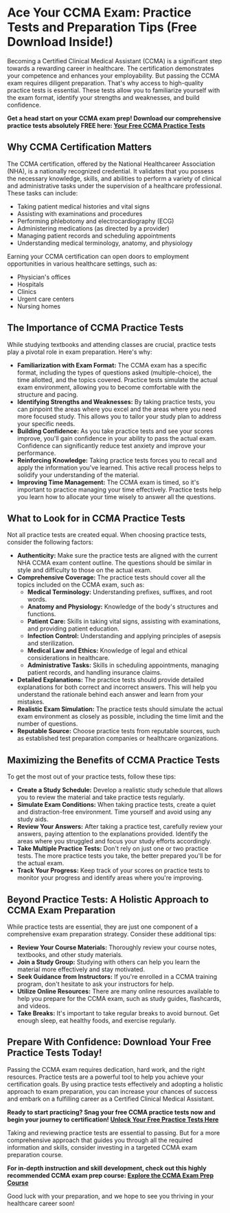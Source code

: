 # Ace Your CCMA Exam: Practice Tests and Preparation Tips (Free Download Inside!)

Becoming a Certified Clinical Medical Assistant (CCMA) is a significant step towards a rewarding career in healthcare. The certification demonstrates your competence and enhances your employability. But passing the CCMA exam requires diligent preparation.  That's why access to high-quality practice tests is essential. These tests allow you to familiarize yourself with the exam format, identify your strengths and weaknesses, and build confidence.

**Get a head start on your CCMA exam prep! Download our comprehensive practice tests absolutely FREE here: [Your Free CCMA Practice Tests](https://udemywork.com/ccma-practice-tests)**

## Why CCMA Certification Matters

The CCMA certification, offered by the National Healthcareer Association (NHA), is a nationally recognized credential. It validates that you possess the necessary knowledge, skills, and abilities to perform a variety of clinical and administrative tasks under the supervision of a healthcare professional. These tasks can include:

*   Taking patient medical histories and vital signs
*   Assisting with examinations and procedures
*   Performing phlebotomy and electrocardiography (ECG)
*   Administering medications (as directed by a provider)
*   Managing patient records and scheduling appointments
*   Understanding medical terminology, anatomy, and physiology

Earning your CCMA certification can open doors to employment opportunities in various healthcare settings, such as:

*   Physician's offices
*   Hospitals
*   Clinics
*   Urgent care centers
*   Nursing homes

## The Importance of CCMA Practice Tests

While studying textbooks and attending classes are crucial, practice tests play a pivotal role in exam preparation. Here's why:

*   **Familiarization with Exam Format:** The CCMA exam has a specific format, including the types of questions asked (multiple-choice), the time allotted, and the topics covered. Practice tests simulate the actual exam environment, allowing you to become comfortable with the structure and pacing.
*   **Identifying Strengths and Weaknesses:** By taking practice tests, you can pinpoint the areas where you excel and the areas where you need more focused study. This allows you to tailor your study plan to address your specific needs.
*   **Building Confidence:** As you take practice tests and see your scores improve, you'll gain confidence in your ability to pass the actual exam. Confidence can significantly reduce test anxiety and improve your performance.
*   **Reinforcing Knowledge:** Taking practice tests forces you to recall and apply the information you've learned. This active recall process helps to solidify your understanding of the material.
*   **Improving Time Management:** The CCMA exam is timed, so it's important to practice managing your time effectively. Practice tests help you learn how to allocate your time wisely to answer all the questions.

## What to Look for in CCMA Practice Tests

Not all practice tests are created equal. When choosing practice tests, consider the following factors:

*   **Authenticity:** Make sure the practice tests are aligned with the current NHA CCMA exam content outline. The questions should be similar in style and difficulty to those on the actual exam.
*   **Comprehensive Coverage:** The practice tests should cover all the topics included on the CCMA exam, such as:
    *   **Medical Terminology:** Understanding prefixes, suffixes, and root words.
    *   **Anatomy and Physiology:** Knowledge of the body's structures and functions.
    *   **Patient Care:** Skills in taking vital signs, assisting with examinations, and providing patient education.
    *   **Infection Control:** Understanding and applying principles of asepsis and sterilization.
    *   **Medical Law and Ethics:** Knowledge of legal and ethical considerations in healthcare.
    *   **Administrative Tasks:** Skills in scheduling appointments, managing patient records, and handling insurance claims.
*   **Detailed Explanations:** The practice tests should provide detailed explanations for both correct and incorrect answers. This will help you understand the rationale behind each answer and learn from your mistakes.
*   **Realistic Exam Simulation:** The practice tests should simulate the actual exam environment as closely as possible, including the time limit and the number of questions.
*   **Reputable Source:** Choose practice tests from reputable sources, such as established test preparation companies or healthcare organizations.

## Maximizing the Benefits of CCMA Practice Tests

To get the most out of your practice tests, follow these tips:

*   **Create a Study Schedule:** Develop a realistic study schedule that allows you to review the material and take practice tests regularly.
*   **Simulate Exam Conditions:** When taking practice tests, create a quiet and distraction-free environment. Time yourself and avoid using any study aids.
*   **Review Your Answers:** After taking a practice test, carefully review your answers, paying attention to the explanations provided. Identify the areas where you struggled and focus your study efforts accordingly.
*   **Take Multiple Practice Tests:** Don't rely on just one or two practice tests. The more practice tests you take, the better prepared you'll be for the actual exam.
*   **Track Your Progress:** Keep track of your scores on practice tests to monitor your progress and identify areas where you're improving.

## Beyond Practice Tests: A Holistic Approach to CCMA Exam Preparation

While practice tests are essential, they are just one component of a comprehensive exam preparation strategy. Consider these additional tips:

*   **Review Your Course Materials:** Thoroughly review your course notes, textbooks, and other study materials.
*   **Join a Study Group:** Studying with others can help you learn the material more effectively and stay motivated.
*   **Seek Guidance from Instructors:** If you're enrolled in a CCMA training program, don't hesitate to ask your instructors for help.
*   **Utilize Online Resources:** There are many online resources available to help you prepare for the CCMA exam, such as study guides, flashcards, and videos.
*   **Take Breaks:** It's important to take regular breaks to avoid burnout. Get enough sleep, eat healthy foods, and exercise regularly.

## Prepare With Confidence: Download Your Free Practice Tests Today!

Passing the CCMA exam requires dedication, hard work, and the right resources. Practice tests are a powerful tool to help you achieve your certification goals. By using practice tests effectively and adopting a holistic approach to exam preparation, you can increase your chances of success and embark on a fulfilling career as a Certified Clinical Medical Assistant.

**Ready to start practicing?  Snag your free CCMA practice tests now and begin your journey to certification! [Unlock Your Free Practice Tests Here](https://udemywork.com/ccma-practice-tests)**

Taking and reviewing practice tests are essential to passing.  But for a more comprehensive approach that guides you through all the required information and skills, consider investing in a targeted CCMA exam preparation course.

**For in-depth instruction and skill development, check out this highly recommended CCMA exam prep course: [Explore the CCMA Exam Prep Course](https://udemywork.com/ccma-practice-tests)**

Good luck with your preparation, and we hope to see you thriving in your healthcare career soon!
